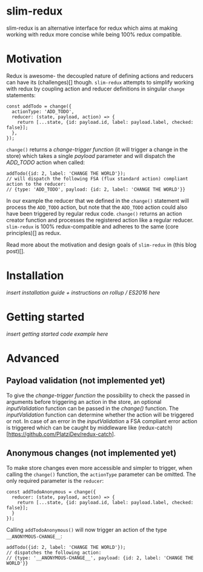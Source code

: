slim-redux
==========

slim-redux is an alternative interface for redux which aims at making working with redux more concise while being 100% redux compatible.

# Motivation
Redux is awesome- the decoupled nature of defining actions and reducers can have its (challenges)[] though.
`slim-redux` attempts to simplify working with redux by coupling action and reducer definitions in singular `change` statements:

```
const addTodo = change({
  actionType: 'ADD_TODO',
  reducer: (state, payload, action) => {
    return [...state, {id: payload.id, label: payload.label, checked: false}];
  },
});
```

`change()` returns a *change-trigger function* (it will trigger a change in the store) which takes a single *payload* parameter and will dispatch the *ADD_TODO* action when called: 
```
addTodo({id: 2, label: 'CHANGE THE WORLD'});
// will dispatch the following FSA (flux standard action) compliant action to the reducer:
// {type: 'ADD_TODO', payload: {id: 2, label: 'CHANGE THE WORLD'}}
```  

In our example the reducer that we defined in the `change()` statement will process the `ADD_TODO` action, but note that the `ADD_TODO` action could also have been triggered by regular redux code.
`change()` returns an action creator function and processes the registered action like a regular reducer. `slim-redux` is 100% redux-compatible and adheres to the same (core principles)[] as redux.

Read more about the motivation and design goals of `slim-redux` in (this blog post)[].  

# Installation
*insert installation guide + instructions on rollup / ES2016 here*

# Getting started
*insert getting started code example here*

# Advanced
## Payload validation (not implemented yet)
To give the *change-trigger function* the possibility to check the passed in arguments before triggering an action in the store, an optional *inputValidation* function can be passed in the *change()* function. The *inputValidation* function can determine whether the action will be triggered or not.
In case of an error in the *inputValidation* a FSA compliant error action is triggered which can be caught by middleware like (redux-catch)[https://github.com/PlatziDev/redux-catch].

## Anonymous changes (not implemented yet)
To make store changes even more accessible and simpler to trigger, when calling the `change()` function, the `actionType` parameter can be omitted. The only required parameter is the `reducer`:  
```
const addTodoAnonymous = change({
  reducer: (state, payload, action) => {
    return [...state, {id: payload.id, label: payload.label, checked: false}];
  }
});
```
Calling `addTodoAnonymous()` will now trigger an action of the type `__ANONYMOUS-CHANGE__`:
```
addTodo({id: 2, label: 'CHANGE THE WORLD'});
// dispatches the following action:
// {type: '__ANONYMOUS-CHANGE__', payload: {id: 2, label: 'CHANGE THE WORLD'}}
```  
